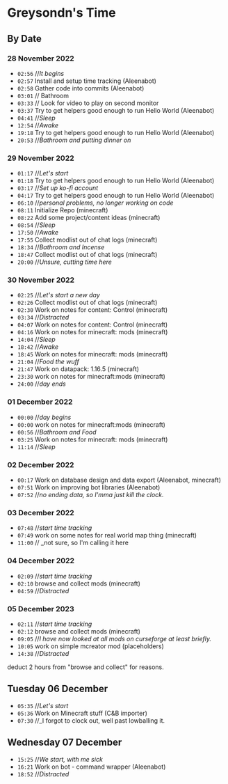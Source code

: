 # Greysondn's Time

## By Date

### 28 November 2022

- `02:56` //_It begins_
- `02:57` Install and setup time tracking (Aleenabot)
- `02:58` Gather code into commits (Aleenabot)
- `03:01` // Bathroom
- `03:33` // Look for video to play on second monitor
- `03:37` Try to get helpers good enough to run Hello World (Aleenabot)
- `04:41` //_Sleep_
- `12:54` //_Awake_
- `19:18` Try to get helpers good enough to run Hello World (Aleenabot)
- `20:53` //_Bathroom and putting dinner on_

### 29 November 2022

- `01:17` //_Let's start_
- `01:18` Try to get helpers good enough to run Hello World (Aleenabot)
- `03:17` //_Set up ko-fi account_
- `04:17` Try to get helpers good enough to run Hello World (Aleenabot)
- `06:10` //_personal problems, no longer working on code_
- `08:11` Initialize Repo (minecraft)
- `08:22` Add some project/content ideas (minecraft)
- `08:54` //_Sleep_
- `17:50` //_Awake_
- `17:55` Collect modlist out of chat logs (minecraft)
- `18:34` //_Bathroom and Incense_
- `18:47` Collect modlist out of chat logs (minecraft)
- `20:00` //_Unsure, cutting time here_

### 30 November 2022

- `02:25` //_Let's start a new day_
- `02:26` Collect modlist out of chat logs (minecraft)
- `02:30` Work on notes for content: Control (minecraft)
- `03:34` //_Distracted_
- `04:07` Work on notes for content: Control (minecraft)
- `04:16` Work on notes for minecraft: mods (minecraft)
- `14:04` //_Sleep_
- `18:42` //_Awake_
- `18:45` Work on notes for minecraft: mods (minecraft)
- `21:04` //_Food the wuff_
- `21:47` Work on datapack: 1.16.5 (minecraft)
- `23:30` work on notes for minecraft:mods (minecraft)
- `24:00` //_day ends_

### 01 December 2022

- `00:00` //_day begins_
- `00:00` work on notes for minecraft:mods (minecraft)
- `00:56` //_Bathroom and Food_
- `03:25` Work on notes for minecraft: mods (minecraft)
- `11:14` //_Sleep_

### 02 December 2022

- `00:17` Work on database design and data export (Aleenabot, minecraft)
- `07:51` Work on improving bot libraries (Aleenabot)
- `07:52` //_no ending data, so I'mma just kill the clock._

### 03 December 2022

- `07:48` //_start time tracking_
- `07:49` work on some notes for real world map thing (minecraft)
- `11:00` // _not sure, so I'm calling it here

### 04 December 2022

- `02:09` //_start time tracking_
- `02:10` browse and collect mods (minecraft)
- `04:59` //_Distracted_

### 05 December 2023

- `02:11` //_start time tracking_
- `02:12` browse and collect mods (minecraft)
- `09:05` //_I have now looked at all mods on curseforge at least briefly._
- `10:05` work on simple mcreator mod (placeholders)
- `14:38` //_Distracted_

deduct 2 hours from "browse and collect" for reasons.

## Tuesday 06 December

- `05:35` //_Let's start_
- `05:36` Work on Minecraft stuff (C&B importer)
- `07:30` //_I forgot to clock out, well past lowballing it.

## Wednesday 07 December

- `15:25` //_We start, with me sick_
- `16:21` Work on bot - command wrapper (Aleenabot)
- `18:52` //_Distracted_